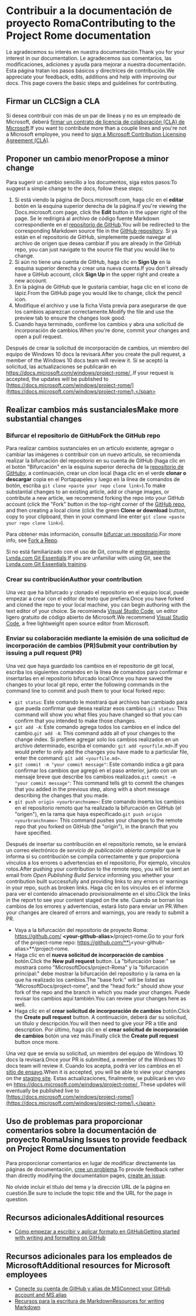 # <a name="contributing-to-the-project-rome-documentation"></a><span data-ttu-id="583c8-101">Contribuir a la documentación de proyecto Roma</span><span class="sxs-lookup"><span data-stu-id="583c8-101">Contributing to the Project Rome documentation</span></span>

<span data-ttu-id="583c8-102">Le agradecemos su interés en nuestra documentación.</span><span class="sxs-lookup"><span data-stu-id="583c8-102">Thank you for your interest in our documentation.</span></span> <span data-ttu-id="583c8-103">Le agradecemos sus comentarios, las modificaciones, adiciones y ayuda para mejorar a nuestra documentación. Esta página tratan los pasos básicos y directrices de contribución.</span><span class="sxs-lookup"><span data-stu-id="583c8-103">We appreciate your feedback, edits, additions and help with improving our docs. This page covers the basic steps and guidelines for contributing.</span></span>

## <a name="sign-a-cla"></a><span data-ttu-id="583c8-104">Firmar un CLC</span><span class="sxs-lookup"><span data-stu-id="583c8-104">Sign a CLA</span></span>

<span data-ttu-id="583c8-105">Si desea contribuir con más de un par de líneas y no es un empleado de Microsoft, deberá [firmar un contrato de licencia de colaboración (CLA) de Microsoft](https://cla.microsoft.com/).</span><span class="sxs-lookup"><span data-stu-id="583c8-105">If you want to contribute more than a couple lines and you're not a Microsoft employee, you need to [sign a Microsoft Contribution Licensing Agreement (CLA)](https://cla.microsoft.com/).</span></span> 

## <a name="propose-a-minor-change"></a><span data-ttu-id="583c8-106">Proponer un cambio menor</span><span class="sxs-lookup"><span data-stu-id="583c8-106">Propose a minor change</span></span>

<span data-ttu-id="583c8-107">Para sugerir un cambio sencillo a los documentos, siga estos pasos:</span><span class="sxs-lookup"><span data-stu-id="583c8-107">To suggest a simple change to the docs, follow these steps:</span></span>

1. <span data-ttu-id="583c8-108">Si está viendo la página de Docs.microsoft.com, haga clic en el **editar** botón en la esquina superior derecha de la página.</span><span class="sxs-lookup"><span data-stu-id="583c8-108">If you're viewing the Docs.microsoft.com page, click the **Edit** button in the upper right of the page.</span></span>  <span data-ttu-id="583c8-109">Se le redirigirá al archivo de código fuente Markdown correspondiente en el [repositorio de GitHub](https://github.com/MicrosoftDocs/project-rome).</span><span class="sxs-lookup"><span data-stu-id="583c8-109">You will be redirected to the corresponding Markdown source file in the [GitHub repository](https://github.com/MicrosoftDocs/project-rome).</span></span> <span data-ttu-id="583c8-110">Si ya están en el repositorio de GitHub, simplemente puede navegar al archivo de origen que desea cambiar.</span><span class="sxs-lookup"><span data-stu-id="583c8-110">If you are already in the GitHub repo, you can just navigate to the source file that you would like to change.</span></span>
2. <span data-ttu-id="583c8-111">Si aún no tiene una cuenta de GitHub, haga clic en **Sign Up** en la esquina superior derecha y crear una nueva cuenta.</span><span class="sxs-lookup"><span data-stu-id="583c8-111">If you don't already have a GitHub account, click **Sign Up** in the upper right and create a new account.</span></span>
3. <span data-ttu-id="583c8-112">En la página de GitHub que le gustaría cambiar, haga clic en el icono de lápiz.</span><span class="sxs-lookup"><span data-stu-id="583c8-112">From the GitHub page you would like to change, click the pencil icon.</span></span> 
4. <span data-ttu-id="583c8-113">Modifique el archivo y use la ficha Vista previa para asegurarse de que los cambios aparezcan correctamente.</span><span class="sxs-lookup"><span data-stu-id="583c8-113">Modify the file and use the preview tab to ensure the changes look good.</span></span>
5. <span data-ttu-id="583c8-114">Cuando haya terminado, confirme los cambios y abra una solicitud de incorporación de cambios.</span><span class="sxs-lookup"><span data-stu-id="583c8-114">When you're done, commit your changes and open a pull request.</span></span>

<span data-ttu-id="583c8-115">Después de crear la solicitud de incorporación de cambios, un miembro del equipo de Windows 10 docs la revisará.</span><span class="sxs-lookup"><span data-stu-id="583c8-115">After you create the pull request, a member of the Windows 10 docs team will review it.</span></span> <span data-ttu-id="583c8-116">Si se aceptó la solicitud, las actualizaciones se publicarán en [ https://docs.microsoft.com/windows/project-rome/ ](https://docs.microsoft.com/windows/project-rome/).</span><span class="sxs-lookup"><span data-stu-id="583c8-116">If your request is accepted, the updates will be published to [https://docs.microsoft.com/windows/project-rome/](https://docs.microsoft.com/windows/project-rome/).</span></span>

## <a name="make-more-substantial-changes"></a><span data-ttu-id="583c8-117">Realizar cambios más sustanciales</span><span class="sxs-lookup"><span data-stu-id="583c8-117">Make more substantial changes</span></span>

### <a name="fork-the-github-repo"></a><span data-ttu-id="583c8-118">Bifurcar el repositorio de GitHub</span><span class="sxs-lookup"><span data-stu-id="583c8-118">Fork the GitHub repo</span></span>

<span data-ttu-id="583c8-119">Para realizar cambios sustanciales en un artículo existente, agregar o cambiar las imágenes o contribuir con un nuevo artículo, se recomienda realizar la bifurcación del repositorio en su cuenta de GitHub (haga clic en el botón "Bifurcación" en la esquina superior derecha de la [repositorio de GitHub](https://github.com/MicrosoftDocs/project-rome)y, a continuación, crear un clon local (haga clic en el verde **clonar o descargar** copia en el Portapapeles y luego en la línea de comandos de botón, escriba `git clone <paste your repo clone link>`).</span><span class="sxs-lookup"><span data-stu-id="583c8-119">To make substantial changes to an existing article, add or change images, or contribute a new article, we recommend forking the repo into your GitHub account (click the "Fork" button in the top-right corner of the [GitHub repo](https://github.com/MicrosoftDocs/project-rome), and then creating a local clone (click the green **Clone or download** button, copy to your clipboard, then in your command line enter `git clone <paste your repo clone link>`).</span></span>

<span data-ttu-id="583c8-120">Para obtener más información, consulte [bifurcar un repositorio](https://help.github.com/articles/fork-a-repo/).</span><span class="sxs-lookup"><span data-stu-id="583c8-120">For more info, see [Fork a Repo](https://help.github.com/articles/fork-a-repo/).</span></span>

<span data-ttu-id="583c8-121">Si no está familiarizado con el uso de Git, consulte el [entrenamiento Lynda.com Git Essentials](https://www.lynda.com/Git-tutorials/Git-Essential-Training/100222-2.html).</span><span class="sxs-lookup"><span data-stu-id="583c8-121">If you are unfamiliar with using Git, see the [Lynda.com Git Essentials training](https://www.lynda.com/Git-tutorials/Git-Essential-Training/100222-2.html).</span></span>

### <a name="author-your-contribution"></a><span data-ttu-id="583c8-122">Crear su contribución</span><span class="sxs-lookup"><span data-stu-id="583c8-122">Author your contribution</span></span>

<span data-ttu-id="583c8-123">Una vez que ha bifurcado y clonado el repositorio en el equipo local, puede empezar a crear con el editor de texto que prefiera.</span><span class="sxs-lookup"><span data-stu-id="583c8-123">Once you have forked and cloned the repo to your local machine, you can begin authoring with the text editor of your choice.</span></span> <span data-ttu-id="583c8-124">Se recomienda [Visual Studio Code](https://code.visualstudio.com/), un editor ligero gratuito de código abierto de Microsoft.</span><span class="sxs-lookup"><span data-stu-id="583c8-124">We recommend [Visual Studio Code](https://code.visualstudio.com/), a free lightweight open source editor from Microsoft.</span></span>

### <a name="submit-your-contribution-by-issuing-a-pull-request-pr"></a><span data-ttu-id="583c8-125">Enviar su colaboración mediante la emisión de una solicitud de incorporación de cambios (PR)</span><span class="sxs-lookup"><span data-stu-id="583c8-125">Submit your contribution by issuing a pull request (PR)</span></span>

<span data-ttu-id="583c8-126">Una vez que haya guardado los cambios en el repositorio de git local, escriba los siguientes comandos en la línea de comandos para confirmar e insertarlas en el repositorio bifurcado local:</span><span class="sxs-lookup"><span data-stu-id="583c8-126">Once you have saved the changes to your local git repo, enter the following commands in the command line to commit and push them to your local forked repo:</span></span>
- <span data-ttu-id="583c8-127">`git status`: Este comando le mostrará qué archivos han cambiado para que pueda confirmar que desea realizar esos cambios.</span><span class="sxs-lookup"><span data-stu-id="583c8-127">`git status`: This command will show you what files you have changed so that you can confirm that you intended to make those changes.</span></span> 
- <span data-ttu-id="583c8-128">`git add -A`: Este comando agrega todos los cambios en el índice del cambio.</span><span class="sxs-lookup"><span data-stu-id="583c8-128">`git add -A`: This command adds all of your changes to the change index.</span></span> <span data-ttu-id="583c8-129">Si prefiere agregar solo los cambios realizados en un archivo determinado, escriba el comando: `git add <yourfile.md>`.</span><span class="sxs-lookup"><span data-stu-id="583c8-129">If you would prefer to only add the changes you have made to a particular file, enter the command: `git add <yourfile.md>`.</span></span>
- <span data-ttu-id="583c8-130">`git commit -m "your commit message"`: Este comando indica a git para confirmar los cambios que agregó en el paso anterior, junto con un mensaje breve que describe los cambios realizados.</span><span class="sxs-lookup"><span data-stu-id="583c8-130">`git commit -m "your commit message"`: This command tells git to commit the changes that you added in the previous step, along with a short message describing the changes that you made.</span></span>
- <span data-ttu-id="583c8-131">`git push origin <yourbranchname>`: Este comando inserta los cambios en el repositorio remoto que ha realizado la bifurcación en GitHub (el "origen"), en la rama que haya especificado.</span><span class="sxs-lookup"><span data-stu-id="583c8-131">`git push origin <yourbranchname>`: This command pushes your changes to the remote repo that you forked on GitHub (the "origin"), in the branch that you have specified.</span></span>

<span data-ttu-id="583c8-132">Después de insertar su contribución en el repositorio remoto, se le enviará un correo electrónico de *servicio de publicación abierta compilar* que le informa si su contribución se compila correctamente y que proporciona vínculos a los errores o advertencias en el repositorio, Por ejemplo, vínculos rotos.</span><span class="sxs-lookup"><span data-stu-id="583c8-132">After pushing your contribution to the remote repo, you will be sent an email from *Open Publishing Build Service* informing you whether your contribution built successfully and providing links to any errors or warnings in your repo, such as broken links.</span></span> <span data-ttu-id="583c8-133">Haga clic en los vínculos en el informe para ver el contenido almacenado provisionalmente en el sitio.</span><span class="sxs-lookup"><span data-stu-id="583c8-133">Click the links in the report to see your content staged on the site.</span></span> <span data-ttu-id="583c8-134">Cuando se borran los cambios de los errores y advertencias, estará listo para enviar un PR.</span><span class="sxs-lookup"><span data-stu-id="583c8-134">When your changes are cleared of errors and warnings, you are ready to submit a PR.</span></span>
- <span data-ttu-id="583c8-135">Vaya a la bifurcación del repositorio de proyecto Roma: https://github.com/  **\<your-github-alias\>**/project-rome.</span><span class="sxs-lookup"><span data-stu-id="583c8-135">Go to your fork of the project-rome repo: https://github.com/**\<your-github-alias\>**/project-rome.</span></span>
- <span data-ttu-id="583c8-136">Haga clic en el **nueva solicitud de incorporación de cambios** botón.</span><span class="sxs-lookup"><span data-stu-id="583c8-136">Click the **New pull request** button.</span></span> <span data-ttu-id="583c8-137">La "bifurcación base:" se mostrará como "MicrosoftDocs/project-Roma" y la "bifurcación principal:" debe mostrar la bifurcación del repositorio y la rama en la que ha realizado los cambios.</span><span class="sxs-lookup"><span data-stu-id="583c8-137">The "base fork:" will be listed as "MicrosoftDocs/project-rome", and the "head fork:" should show your fork of the repo and the branch in which you made your changes.</span></span> <span data-ttu-id="583c8-138">Puede revisar los cambios aquí también.</span><span class="sxs-lookup"><span data-stu-id="583c8-138">You can review your changes here as well.</span></span> 
- <span data-ttu-id="583c8-139">Haga clic en el **crear solicitud de incorporación de cambios** botón.</span><span class="sxs-lookup"><span data-stu-id="583c8-139">Click the **Create pull request** button.</span></span> <span data-ttu-id="583c8-140">A continuación, deberá dar su solicitud, un título y descripción.</span><span class="sxs-lookup"><span data-stu-id="583c8-140">You will then need to give your PR a title and description.</span></span> <span data-ttu-id="583c8-141">Por último, haga clic en el **crear solicitud de incorporación de cambios** botón una vez más.</span><span class="sxs-lookup"><span data-stu-id="583c8-141">Finally click the **Create pull request** button once more.</span></span>

<span data-ttu-id="583c8-142">Una vez que se envía su solicitud, un miembro del equipo de Windows 10 docs la revisará.</span><span class="sxs-lookup"><span data-stu-id="583c8-142">Once your PR is submitted, a member of the Windows 10 docs team will review it.</span></span> <span data-ttu-id="583c8-143">Cuando los acepta, podrá ver los cambios en el [sitio de ensayo](https://review.docs.microsoft.com/windows/project-rome/).</span><span class="sxs-lookup"><span data-stu-id="583c8-143">When it is accepted, you will be able to view your changes on the [staging site](https://review.docs.microsoft.com/windows/project-rome/).</span></span> <span data-ttu-id="583c8-144">Estas actualizaciones, finalmente, se publicará en vivo en [ https://docs.microsoft.com/windows/project-rome/ ](https://docs.microsoft.com/windows/project-rome/).</span><span class="sxs-lookup"><span data-stu-id="583c8-144">These updates will eventually be published live to [https://docs.microsoft.com/windows/project-rome/](https://docs.microsoft.com/windows/project-rome/).</span></span>

## <a name="using-issues-to-provide-feedback-on-project-rome-documentation"></a><span data-ttu-id="583c8-145">Uso de problemas para proporcionar comentarios sobre la documentación de proyecto Roma</span><span class="sxs-lookup"><span data-stu-id="583c8-145">Using Issues to provide feedback on Project Rome documentation</span></span>

<span data-ttu-id="583c8-146">Para proporcionar comentarios en lugar de modificar directamente las páginas de documentación, [cree un problema](https://github.com/MicrosoftDocs/project-rome/issues).</span><span class="sxs-lookup"><span data-stu-id="583c8-146">To provide feedback rather than directly modifying the documentation pages, [create an issue](https://github.com/MicrosoftDocs/project-rome/issues).</span></span>

<span data-ttu-id="583c8-147">No olvide incluir el título del tema y la dirección URL de la página en cuestión.</span><span class="sxs-lookup"><span data-stu-id="583c8-147">Be sure to include the topic title and the URL for the page in question.</span></span>

## <a name="additional-resources"></a><span data-ttu-id="583c8-148">Recursos adicionales</span><span class="sxs-lookup"><span data-stu-id="583c8-148">Additional resources</span></span>
- [<span data-ttu-id="583c8-149">Cómo empezar a escribir y aplicar formato en GitHub</span><span class="sxs-lookup"><span data-stu-id="583c8-149">Getting started with writing and formatting on GitHub</span></span>](https://help.github.com/articles/getting-started-with-writing-and-formatting-on-github/)

## <a name="additional-resources-for-microsoft-employees"></a><span data-ttu-id="583c8-150">Recursos adicionales para los empleados de Microsoft</span><span class="sxs-lookup"><span data-stu-id="583c8-150">Additional resources for Microsoft employees</span></span>
- [<span data-ttu-id="583c8-151">Conecte su cuenta de GitHub y alias de MS</span><span class="sxs-lookup"><span data-stu-id="583c8-151">Connect your GitHub account and MS alias</span></span>](https://review.docs.microsoft.com/windows-authoring-guide/github-account#2-connect-your-github-account-and-ms-alias-on-the-microsoft-open-source-portal)
- [<span data-ttu-id="583c8-152">Recursos para la escritura de Markdown</span><span class="sxs-lookup"><span data-stu-id="583c8-152">Resources for writing Markdown</span></span>](https://review.docs.microsoft.com/windows-authoring-guide/writing-guidance/writing-markdown)